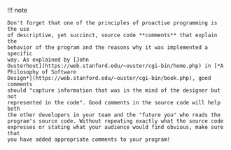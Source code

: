 !!! note

    Don't forget that one of the principles of proactive programming is the use
    of descriptive, yet succinct, source code **comments** that explain the
    behavior of the program and the reasons why it was implemented a specific
    way. As explained by [John
    Ousterhout](https://web.stanford.edu/~ouster/cgi-bin/home.php) in [*A
    Philosophy of Software
    Design*](https://web.stanford.edu/~ouster/cgi-bin/book.php), good comments
    should "capture information that was in the mind of the designer but not
    represented in the code". Good comments in the source code will help both
    the other developers in your team and the "future you" who reads the
    program's source code. Without repeating exactly what the source code
    expresses or stating what your audience would find obvious, make sure that
    you have added appropriate comments to your program!

